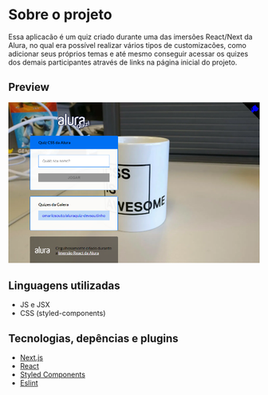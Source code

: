 # Sobre o projeto
Essa aplicacão é um quiz criado durante uma das imersões React/Next da Alura, no qual era possível realizar vários tipos de customizacões, como adicionar seus próprios temas e até mesmo conseguir acessar os quizes dos demais participantes através de links na página inicial do projeto. 
## Preview
![Quiz](https://github.com/alphaHunterPrimal/alura-quiz-myproject-/blob/master/aluraquiz.png)
## Linguagens utilizadas
- JS e JSX
- CSS (styled-components)
## Tecnologias, depências e plugins
- [Next.js](https://nextjs.org/)
- [React](https://reactjs.org)
- [Styled Components](https://styled-components.com/)
- [Eslint](https://eslint.org/)
